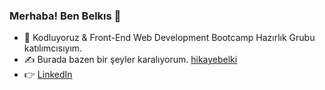 ### Merhaba! Ben Belkıs 👋


- 🌱 Kodluyoruz & Front-End Web Development Bootcamp Hazırlık Grubu katılımcısıyım.
- ✍️ Burada bazen bir şeyler karalıyorum. [hikayebelki](https://hikayebelki.blogspot.com/)
- 👉 [LinkedIn](https://www.linkedin.com/in/belkisarslan/)


